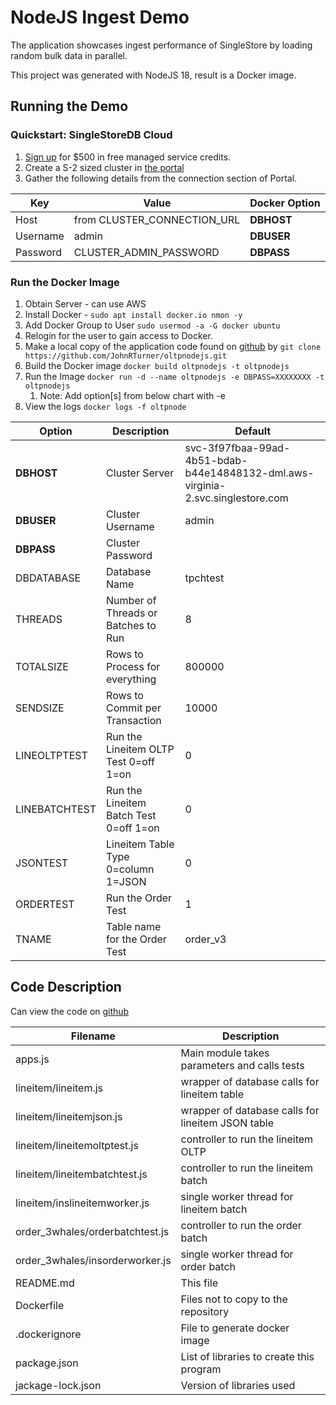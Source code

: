 # NodeJS Ingest Demo

The application showcases ingest performance of SingleStore by loading random bulk data in parallel.

This project was generated with NodeJS 18, result is a Docker image.

## Running the Demo

### Quickstart: SingleStoreDB Cloud
1. [Sign up][try-free] for $500 in free managed service credits.
1. Create a S-2 sized cluster in [the portal][portal]
1. Gather the following details from the connection section of Portal.

| Key      | Value                       | Docker Option |
|----------|-----------------------------|---------------|
| Host     | from CLUSTER_CONNECTION_URL | **DBHOST**    |
| Username | admin                       | **DBUSER**    |
| Password | CLUSTER_ADMIN_PASSWORD      | **DBPASS**    |


### Run the Docker Image
1. Obtain Server - can use AWS
1. Install Docker - `sudo apt install docker.io nmon -y`
1. Add Docker Group to User `sudo usermod -a -G docker ubuntu`
1. Relogin for the user to gain access to Docker.
1. Make a local copy of the application code found on [github][github] by `git clone https://github.com/JohnRTurner/oltpnodejs.git`
1. Build the Docker image `docker build oltpnodejs -t oltpnodejs`
1. Run the Image `docker run -d --name oltpnodejs -e DBPASS=XXXXXXXX -t oltpnodejs`
   1. Note: Add option[s] from below chart with -e
1. View the logs `docker logs -f oltpnode`
   

| Option        | Description                            | Default                                                                         |
|---------------|----------------------------------------|---------------------------------------------------------------------------------|
| **DBHOST**    | Cluster Server                         | svc-3f97fbaa-99ad-4b51-bdab-b44e14848132-dml.aws-virginia-2.svc.singlestore.com |
| **DBUSER**    | Cluster Username                       | admin                                                                           |
| **DBPASS**    | Cluster Password                       |                                                                                 |
| DBDATABASE    | Database Name                          | tpchtest                                                                        | 
| THREADS       | Number of Threads or Batches to Run    | 8                                                                               |
| TOTALSIZE     | Rows to Process for everything         | 800000                                                                          |
| SENDSIZE      | Rows to Commit per Transaction         | 10000                                                                           |         
| LINEOLTPTEST  | Run the Lineitem OLTP Test 0=off 1=on  | 0                                                                               |  
| LINEBATCHTEST | Run the Lineitem Batch Test 0=off 1=on | 0                                                                               |
| JSONTEST      | Lineitem Table Type 0=column 1=JSON    | 0                                                                               |
| ORDERTEST     | Run the Order Test                     | 1                                                                               |
| TNAME         | Table name for the Order Test          | order_v3                                                                        |

## Code Description
Can view the code on [github][github]

| Filename                        | Description                                       | 
|---------------------------------|---------------------------------------------------|
| apps.js                         | Main module takes parameters and calls tests      |
| lineitem/lineitem.js            | wrapper of database calls for lineitem table      |
| lineitem/lineitemjson.js        | wrapper of database calls for lineitem JSON table |
| lineitem/lineitemoltptest.js    | controller to run the lineitem OLTP               |
| lineitem/lineitembatchtest.js   | controller to run the lineitem batch              | 
| lineitem/inslineitemworker.js   | single worker thread for lineitem batch           | 
| order_3whales/orderbatchtest.js | controller to run the order batch                 | 
| order_3whales/insorderworker.js | single worker thread for order batch              |
| README.md                       | This file                                         |
| Dockerfile                      | Files not to copy to the repository               |
| .dockerignore                   | File to generate docker image                     |
| package.json                    | List of libraries to create this program          |
| jackage-lock.json               | Version of libraries used                         |



[try-free]: https://www.singlestore.com/try-free/
[portal]: https://portal.singlestore.com/
[github]: https://github.com/JohnRTurner/oltpnodejs
